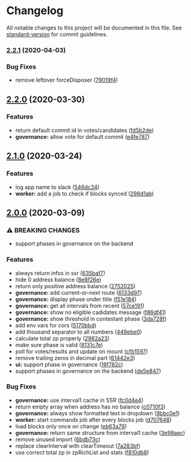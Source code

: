 # Changelog

All notable changes to this project will be documented in this file. See [standard-version](https://github.com/conventional-changelog/standard-version) for commit guidelines.

### [2.2.1](https://github.com/zenprotocol/explorer/compare/v2.2.0...v2.2.1) (2020-04-03)


### Bug Fixes

* remove leftover forceDisposer ([79019f4](https://github.com/zenprotocol/explorer/commit/79019f4dcfd59cc20c2ba14936b121dacd6e581f))

## [2.2.0](https://github.com/zenprotocol/explorer/compare/v2.1.0...v2.2.0) (2020-03-30)


### Features

* return default commit id in votes/candidates ([fd5b2de](https://github.com/zenprotocol/explorer/commit/fd5b2de479416bf9bf58b9f692da5989000d6461))
* **governance:** allow vote for default commit ([e4fe787](https://github.com/zenprotocol/explorer/commit/e4fe787de2b0eee39eedfd11bbc8a59d39c35126))

## [2.1.0](https://github.com/zenprotocol/explorer/compare/v2.0.0...v2.1.0) (2020-03-24)


### Features

* log app name to slack ([546dc34](https://github.com/zenprotocol/explorer/commit/546dc34e81665945d439c8c4b92698252655b509))
* **worker:** add a job to check if blocks synced ([298d1ab](https://github.com/zenprotocol/explorer/commit/298d1ab74883d45e2d2af637bada5d7161a1d244))

## [2.0.0](https://github.com/zenprotocol/explorer/compare/v1.7.13...v2.0.0) (2020-03-09)


### ⚠ BREAKING CHANGES

* support phases in governance on the backend

### Features

* always return infos in ssr ([635baf7](https://github.com/zenprotocol/explorer/commit/635baf77036f5f87f186dc934e3ae2e7550ebc43))
* hide 0 address balance ([8e8f26e](https://github.com/zenprotocol/explorer/commit/8e8f26e823033cb57f439485d9438db04a9791e4))
* return only positive address balance ([2752025](https://github.com/zenprotocol/explorer/commit/2752025dac3be6eadb1bf4b50cdaf5fc03735d57))
* **governance:** add current-or-next route ([6133d97](https://github.com/zenprotocol/explorer/commit/6133d974d4bed2cf78f500495c06d7406e3a72f7))
* **governance:** display phase under title ([f51e184](https://github.com/zenprotocol/explorer/commit/f51e184ccebceebb13c93940c64b6b906b68cbdd))
* **governance:** get all intervals from recent ([57ce191](https://github.com/zenprotocol/explorer/commit/57ce191f5089c3b214656f21844d9e08b72b0eed))
* **governance:** show no eligible cadidates message ([f86df41](https://github.com/zenprotocol/explorer/commit/f86df41c7f95f06fda4689cab4c7c04b854232f7))
* **governance:** show threshold in contestant phase ([3da728f](https://github.com/zenprotocol/explorer/commit/3da728fc9acfe439f9d43dfbda19de64834d3cab))
* add env vars for cors ([5170bbd](https://github.com/zenprotocol/explorer/commit/5170bbd062af4a8c7a75a8a133e1e450892ddf20))
* add thousand separator to all numbers ([449ebe0](https://github.com/zenprotocol/explorer/commit/449ebe0034be6f999fec8a7b2fba6d9734898245))
* calculate total zp properly ([2982a23](https://github.com/zenprotocol/explorer/commit/2982a23731ba500bf921aaac5c74f0a508304076))
* make sure phase is valid ([8131c7e](https://github.com/zenprotocol/explorer/commit/8131c7e12d468acdd298c316f95aed95c60bcb0f))
* poll for votes/results and update on mount ([cfb1597](https://github.com/zenprotocol/explorer/commit/cfb159790443d1091032ed1c0b682d0b457f1214))
* remove trailing zeros in decimal part ([61442e3](https://github.com/zenprotocol/explorer/commit/61442e39eb2f5add13898b7f07ebf45c391a8451))
* **ui:** support phase in governance ([16f782c](https://github.com/zenprotocol/explorer/commit/16f782cc333413cadee7d43e43494b91f1430a92))
* support phases in governance on the backend ([de5e847](https://github.com/zenprotocol/explorer/commit/de5e8471910b98513537b853bb63178a671d9f71))


### Bug Fixes

* **governance:** use interval1 cache in SSR ([fc0d4e4](https://github.com/zenprotocol/explorer/commit/fc0d4e446751cf0dad7728ecb92331a62cec8d99))
* return empty array when address has no balance ([c0710f3](https://github.com/zenprotocol/explorer/commit/c0710f3f5a04e63ec038788f0a2c7e4df50c4dee))
* **governance:** always show formatted text in dropdown ([9bbc0e1](https://github.com/zenprotocol/explorer/commit/9bbc0e156ac549bbb91469be57e04d9e8b30c57c))
* **worker:** start commands job after every blocks job ([d707648](https://github.com/zenprotocol/explorer/commit/d70764892f29724984a1cb32a37807cefa26ff93))
* load blocks only once on change ([eb63a79](https://github.com/zenprotocol/explorer/commit/eb63a795df2214ca01d26c3ede1b019778555990))
* **governance:** return same structure from interval1 cache ([3e98aec](https://github.com/zenprotocol/explorer/commit/3e98aeccf705b5a47bee23a3ae30bc40e87bf6f1))
* remove unused import ([6bdb73c](https://github.com/zenprotocol/explorer/commit/6bdb73c3266389f244763e2b2828195aa786e34e))
* replace clearInterval with clearTimeout ([7a283bf](https://github.com/zenprotocol/explorer/commit/7a283bf35e521374b0af9a0f17da7fbc13bde594))
* use correct total zp in zpRichList and stats ([f810db8](https://github.com/zenprotocol/explorer/commit/f810db8f8ef2f70a392df4123304a9c152b49701))
